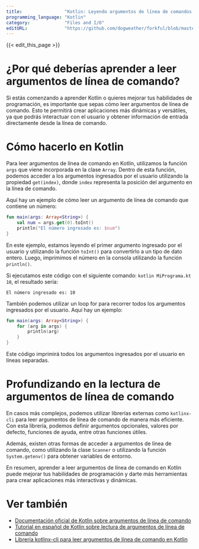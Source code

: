 ```yaml
---
title:                "Kotlin: Leyendo argumentos de línea de comandos."
programming_language: "Kotlin"
category:             "Files and I/O"
editURL:              "https://github.com/dogweather/forkful/blob/master/content/es/kotlin/reading-command-line-arguments.md"
---
```


{{< edit_this_page >}}

# ¿Por qué deberías aprender a leer argumentos de línea de comando?

Si estás comenzando a aprender Kotlin o quieres mejorar tus habilidades de programación, es importante que sepas cómo leer argumentos de línea de comando. Esto te permitirá crear aplicaciones más dinámicas y versátiles, ya que podrás interactuar con el usuario y obtener información de entrada directamente desde la línea de comando.

# Cómo hacerlo en Kotlin

Para leer argumentos de línea de comando en Kotlin, utilizamos la función `args` que viene incorporada en la clase `Array`. Dentro de esta función, podemos acceder a los argumentos ingresados por el usuario utilizando la propiedad `get(index)`, donde `index` representa la posición del argumento en la línea de comando.

Aquí hay un ejemplo de cómo leer un argumento de línea de comando que contiene un número:

```Kotlin
fun main(args: Array<String>) {
    val num = args.get(0).toInt()
    println("El número ingresado es: $num")
}
```

En este ejemplo, estamos leyendo el primer argumento ingresado por el usuario y utilizando la función `toInt()` para convertirlo a un tipo de dato entero. Luego, imprimimos el número en la consola utilizando la función `println()`.

Si ejecutamos este código con el siguiente comando: `kotlin MiPrograma.kt 10`, el resultado sería:

`El número ingresado es: 10`

También podemos utilizar un loop for para recorrer todos los argumentos ingresados por el usuario. Aquí hay un ejemplo:

```Kotlin
fun main(args: Array<String>) {
    for (arg in args) {
        println(arg)
    }
}
```

Este código imprimirá todos los argumentos ingresados por el usuario en líneas separadas.

# Profundizando en la lectura de argumentos de línea de comando

En casos más complejos, podemos utilizar librerías externas como `kotlinx-cli` para leer argumentos de línea de comando de manera más eficiente. Con esta librería, podemos definir argumentos opcionales, valores por defecto, funciones de ayuda, entre otras funciones útiles.

Además, existen otras formas de acceder a argumentos de línea de comando, como utilizando la clase `Scanner` o utilizando la función `System.getenv()` para obtener variables de entorno.

En resumen, aprender a leer argumentos de línea de comando en Kotlin puede mejorar tus habilidades de programación y darte más herramientas para crear aplicaciones más interactivas y dinámicas.

# Ver también

- [Documentación oficial de Kotlin sobre argumentos de línea de comando](https://kotlinlang.org/docs/command-line.html)
- [Tutorial en español de Kotlin sobre lectura de argumentos de línea de comando](https://devexperto.com/lee-argumentos-de-linea-de-comandos-con-kotlin/)
- [Librería kotlinx-cli para leer argumentos de línea de comando en Kotlin](https://github.com/Kotlin/kotlinx-cli)